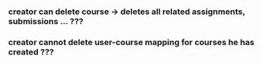 ### creator can delete course -> deletes all related assignments, submissions ... ???

### creator cannot delete user-course mapping for courses he has created ???
